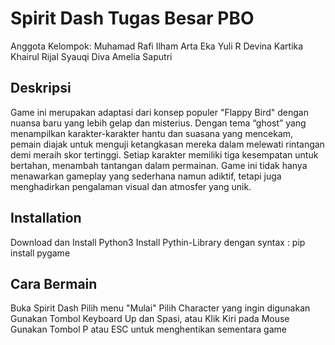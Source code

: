 # Spirit Dash Tugas Besar PBO

Anggota Kelompok:
Muhamad Rafi Ilham
Arta Eka Yuli R
Devina Kartika
Khairul Rijal Syauqi
Diva Amelia Saputri

## Deskripsi
Game ini merupakan adaptasi dari konsep populer "Flappy Bird" dengan nuansa baru yang lebih gelap dan misterius. Dengan tema “ghost” yang menampilkan karakter-karakter hantu dan suasana yang mencekam, pemain diajak untuk menguji ketangkasan mereka dalam melewati rintangan demi meraih skor tertinggi. Setiap karakter memiliki tiga kesempatan untuk bertahan, menambah tantangan dalam permainan. Game ini tidak hanya menawarkan gameplay yang sederhana namun adiktif, tetapi juga menghadirkan pengalaman visual dan atmosfer yang unik.

## Installation
Download dan Install Python3
Install Pythin-Library dengan syntax :
pip install pygame

## Cara Bermain
Buka Spirit Dash
Pilih menu "Mulai"
Pilih Character yang ingin digunakan
Gunakan Tombol Keyboard Up dan Spasi, atau Klik Kiri pada Mouse
Gunakan Tombol P atau ESC untuk menghentikan sementara game
